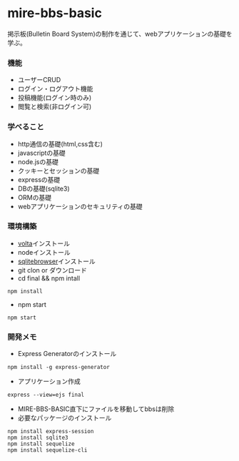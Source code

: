 # mire-bbs-basic

掲示板(Bulletin Board System)の制作を通じて、webアプリケーションの基礎を学ぶ。

### 機能
- ユーザーCRUD
- ログイン・ログアウト機能
- 投稿機能(ログイン時のみ)
- 閲覧と検索(非ログイン可)

### 学べること
- http通信の基礎(html,css含む)
- javascriptの基礎
- node.jsの基礎
- クッキーとセッションの基礎
- expressの基礎
- DBの基礎(sqlite3)
- ORMの基礎
- webアプリケーションのセキュリティの基礎


### 環境構築
- [volta](https://volta.sh/)インストール
- nodeインストール
- [sqlitebrowser](https://sqlitebrowser.org/dl/)インストール
- git clon or ダウンロード
- cd final && npm intall
```
npm install
```
- npm start
```
npm start
```

### 開発メモ
- Express Generatorのインストール
```
npm install -g express-generator
```
- アプリケーション作成
```
express --view=ejs final
```
- MIRE-BBS-BASIC直下にファイルを移動してbbsは削除
- 必要なパッケージのインストール
```
npm install express-session
npm install sqlite3
npm install sequelize
npm install sequelize-cli
```